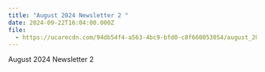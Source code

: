 ```yaml
---
title: "August 2024 Newsletter 2 "
date: 2024-09-22T16:04:00.000Z
file:
  - https://ucarecdn.com/94db54f4-a563-4bc9-bfd0-c8f660053054/august_2024_monthly_newsletter-1.pdf
---
```

August 2024 Newsletter 2
